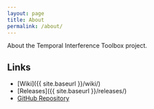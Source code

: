 ```yaml
---
layout: page
title: About
permalink: /about/
---
```


About the Temporal Interference Toolbox project.

## Links

- [Wiki]({{ site.baseurl }}/wiki/)
- [Releases]({{ site.baseurl }}/releases/)
- [GitHub Repository](https://github.com/idossha/TI-Toolbox) 
